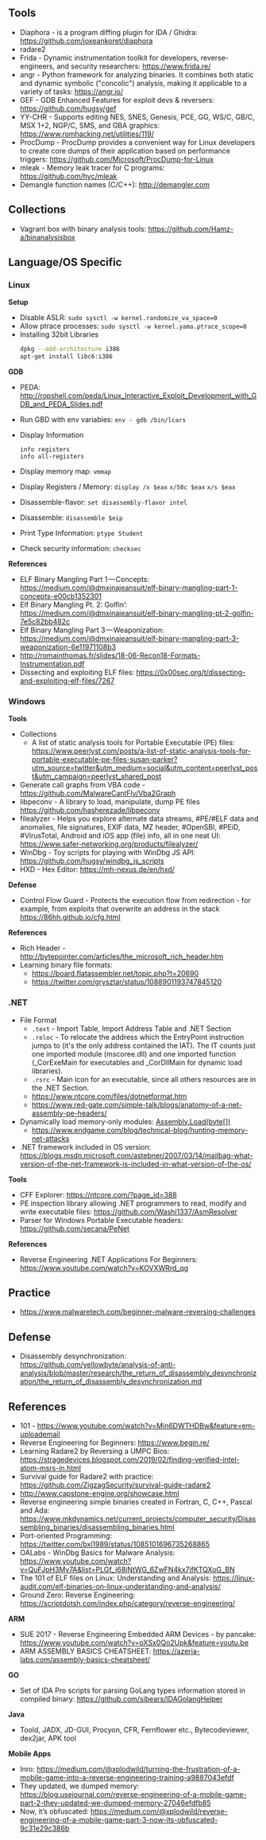 ## Tools

- Diaphora - is a program diffing plugin for IDA / Ghidra: <https://github.com/joxeankoret/diaphora>
- radare2
- Frida - Dynamic instrumentation toolkit for developers, reverse-engineers, and security researchers: <https://www.frida.re/>
- angr - Python framework for analyzing binaries. It combines both static and dynamic symbolic ("concolic") analysis, making it applicable to a variety of tasks: <https://angr.io/>
- GEF - GDB Enhanced Features for exploit devs & reversers: <https://github.com/hugsy/gef>
- YY-CHR - Supports editing NES, SNES, Genesis, PCE, GG, WS/C, GB/C, MSX 1+2, NGP/C, SMS, and GBA graphics: <https://www.romhacking.net/utilities/119/>
- ProcDump - ProcDump provides a convenient way for Linux developers to create core dumps of their application based on performance triggers: <https://github.com/Microsoft/ProcDump-for-Linux>
- mleak - Memory leak tracer for C programs: <https://github.com/hyc/mleak>
- Demangle function names (C/C++): <http://demangler.com>

## Collections

- Vagrant box with binary analysis tools: <https://github.com/Hamz-a/binanalysisbox>

## Language/OS Specific 

### Linux

**Setup**

- Disable ASLR: `sudo sysctl -w kernel.randomize_va_space=0`
- Allow ptrace processes: `sudo sysctl -w kernel.yama.ptrace_scope=0`
- Installing 32bit Libraries
    ```bash
    dpkg --add-architecture i386
    apt-get install libc6:i386
    ```
**GDB**

- PEDA: <http://ropshell.com/peda/Linux_Interactive_Exploit_Development_with_GDB_and_PEDA_Slides.pdf>

- Run GBD with env variables: `env - gdb /bin/lcars`
- Display Information
    ```
    info registers
    info all-registers
    ```
- Display memory map: `vmmap`
- Display Registers / Memory: `display /x $eax` `x/50c $eax` `x/s $eax`
- Disassemble-flavor: `set disassembly-flavor intel`
- Disassemble: `disassemble $eip`
- Print Type Information: `ptype Student`
- Check security information: `checksec`

**References**

- ELF Binary Mangling Part 1 — Concepts: <https://medium.com/@dmxinajeansuit/elf-binary-mangling-part-1-concepts-e00cb1352301>
- Elf Binary Mangling Pt. 2: Golfin’: <https://medium.com/@dmxinajeansuit/elf-binary-mangling-pt-2-golfin-7e5c82bb482c>
- Elf Binary Mangling Part 3 — Weaponization: <https://medium.com/@dmxinajeansuit/elf-binary-mangling-part-3-weaponization-6e11971108b3>
- <http://romainthomas.fr/slides/18-06-Recon18-Formats-Instrumentation.pdf>
- Dissecting and exploiting ELF files: <https://0x00sec.org/t/dissecting-and-exploiting-elf-files/7267>

### Windows

**Tools**

- Collections
  - A list of static analysis tools for Portable Executable (PE) files: <https://www.peerlyst.com/posts/a-list-of-static-analysis-tools-for-portable-executable-pe-files-susan-parker?utm_source=twitter&utm_medium=social&utm_content=peerlyst_post&utm_campaign=peerlyst_shared_post>
- Generate call graphs from VBA code -  <https://github.com/MalwareCantFly/Vba2Graph>
- libpeconv - A library to load, manipulate, dump PE files <https://github.com/hasherezade/libpeconv>
- filealyzer - Helps you explore alternate data streams, #PE/#ELF data and anomalies, file signatures, EXIF data, MZ header, #OpenSBI, #PEiD, #VirusTotal, Android and iOS app (file) info, all in one neat UI: <https://www.safer-networking.org/products/filealyzer/>
- WinDbg - Toy scripts for playing with WinDbg JS API: <https://github.com/hugsy/windbg_js_scripts>
- HXD - Hex Editor: <https://mh-nexus.de/en/hxd/>

**Defense**

- Control Flow Guard - Protects the execution flow from redirection - for example, from exploits that overwrite an address in the stack <https://86hh.github.io/cfg.html>

**References**

- Rich Header - <http://bytepointer.com/articles/the_microsoft_rich_header.htm>
- Learning binary file formats: 
  - <https://board.flatassembler.net/topic.php?t=20690>
  - <https://twitter.com/grysztar/status/1088901193747845120>


### .NET

- File Format
  - `.text` - Import Table, Import Address Table and .NET Section
  - `.reloc` - To relocate the address which the EntryPoint instruction jumps to (it's the only address contained the IAT). The IT counts just one imported module (mscoree.dll) and one imported function (\_CorExeMain for executables and \_CorDllMain for dynamic load libraries).
  - `.rsrc` - Main icon for an executable, since all others resources are in the .NET Section.
  - <https://www.ntcore.com/files/dotnetformat.htm>
  - <https://www.red-gate.com/simple-talk/blogs/anatomy-of-a-net-assembly-pe-headers/>
- Dynamically load memory-only modules: [Assembly.Load(byte[])](https://msdn.microsoft.com/en-us/library/system.reflection.assembly.load)
  - <https://www.endgame.com/blog/technical-blog/hunting-memory-net-attacks>
- .NET framework included in OS version: <https://blogs.msdn.microsoft.com/astebner/2007/03/14/mailbag-what-version-of-the-net-framework-is-included-in-what-version-of-the-os/>

**Tools**

- CFF Explorer: <https://ntcore.com/?page_id=388>
- PE inspection library allowing .NET programmers to read, modify and write executable files: <https://github.com/Washi1337/AsmResolver>
- Parser for Windows Portable Executable headers: <https://github.com/secana/PeNet>

**References**

- Reverse Engineering .NET Applications For Beginners: <https://www.youtube.com/watch?v=KOVXWRrd_qg>

## Practice

- <https://www.malwaretech.com/beginner-malware-reversing-challenges>

## Defense

- Disassembly desynchronization: <https://github.com/yellowbyte/analysis-of-anti-analysis/blob/master/research/the_return_of_disassembly_desynchronization/the_return_of_disassembly_desynchronization.md>

## References

- 101 - <https://www.youtube.com/watch?v=Min6DWTHDBw&feature=em-uploademail>
- Reverse Engineering for Beginners: <https://www.begin.re/>
- Learning Radare2 by Reversing a UMPC Bios: <https://stragedevices.blogspot.com/2019/02/finding-verified-intel-atom-msrs-in.html>
- Survival guide for Radare2 with practice: <https://github.com/ZigzagSecurity/survival-guide-radare2>
- <http://www.capstone-engine.org/showcase.html>
- Reverse engineering simple binaries created in Fortran, C, C++, Pascal and Ada: <https://www.mkdynamics.net/current_projects/computer_security/Disassembling_binaries/disassembling_binaries.html>
- Port-oriented Programming: <https://twitter.com/bxl1989/status/1085101696735268865>
- OALabs - WinDbg Basics for Malware Analysis: <https://www.youtube.com/watch?v=QuFJpH3My7A&list=PLGf_j68jNtWG_6ZwFN4kx7jfKTQXoG_BN>
- The 101 of ELF files on Linux: Understanding and Analysis: <https://linux-audit.com/elf-binaries-on-linux-understanding-and-analysis/>
- Ground Zero: Reverse Engineering: <https://scriptdotsh.com/index.php/category/reverse-engineering/>

**ARM**

- SUE 2017 - Reverse Engineering Embedded ARM Devices - by pancake: https://www.youtube.com/watch?v=oXSx0Qo2Upk&feature=youtu.be
- ARM ASSEMBLY BASICS CHEATSHEET: https://azeria-labs.com/assembly-basics-cheatsheet/

**GO**

- Set of IDA Pro scripts for parsing GoLang types information stored in compiled binary: https://github.com/sibears/IDAGolangHelper

**Java**

- Toold, JADX, JD-GUI, Procyon, CFR, Fernflower etc., Bytecodeviewer, dex2jar, APK tool 

**Mobile Apps**

- Inro: <https://medium.com/@xplodwild/turning-the-frustration-of-a-mobile-game-into-a-reverse-engineering-training-a9887043efdf>
- They updated, we dumped memory: <https://blog.usejournal.com/reverse-engineering-of-a-mobile-game-part-2-they-updated-we-dumped-memory-27046efdfb85>
- Now, it’s obfuscated: <https://medium.com/@xplodwild/reverse-engineering-of-a-mobile-game-part-3-now-its-obfuscated-9c31e29c386b>